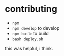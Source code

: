 # contributing

- `npm`
- `npm develop` to develop
- `npm build` to build
- `bash deploy.sh`

this was helpful, i think.
